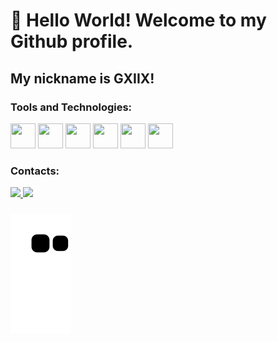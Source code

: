 # 👋 Hello World! Welcome to my Github profile.
## My nickname is GXIIX!
  
### Tools and Technologies:

<img src="https://cdn.jsdelivr.net/gh/devicons/devicon/icons/git/git-original.svg" width="40" height="40"/> <img src="https://cdn.jsdelivr.net/gh/devicons/devicon/icons/firebase/firebase-plain.svg" width="40" height="40"/> <img src="https://cdn.jsdelivr.net/gh/devicons/devicon/icons/python/python-original-wordmark.svg" width="40" height="40"/> <img src="https://cdn.jsdelivr.net/gh/devicons/devicon/icons/arduino/arduino-original.svg" width="40" height="40"/> <img src="https://cdn.jsdelivr.net/gh/devicons/devicon/icons/mongodb/mongodb-original-wordmark.svg" width="40" height="40"/> <img src="https://cdn.jsdelivr.net/gh/devicons/devicon/icons/linux/linux-original.svg" width="40" height="40"/>

### Contacts:

<a href = "mailto:gian.petriccione@gmail.com"> <img src="https://img.shields.io/badge/Gmail-D14836?style=for-the-badge&logo=gmail&logoColor=white" target="_blank"> </a>
<a href="[https://www.linkedin.com/in/seu-usuário-aqui](https://www.linkedin.com/in/giancarlo-petriccione-5771a31b6/)" target="_blank"> <img src="https://img.shields.io/badge/-LinkedIn-%230077B5?style=for-the-badge&logo=linkedin&logoColor=white" target="_blank"> </a>   
</div>

### 

 ![Snake animation](https://github.com/DEVGXIIX/DEVGXIIX/blob/output/github-contribution-grid-snake.svg)
